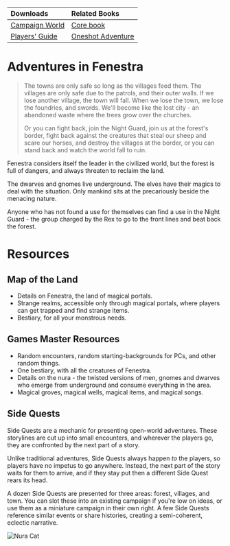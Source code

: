 <!--

# Dependencies:

- git-lfs
- inkscape (for composing svg images)
- pdflatex (loads of packages)
- make
-->

| Downloads                  | Related Books                  |
|:---------------------------|:-------------------------------|
| [Campaign World][aif]      | [Core book][core]              |
| [Players' Guide][guide]    | [Oneshot Adventure][oneshot]   |

# Adventures in Fenestra

> The towns are only safe so long as the villages feed them.
> The villages are only safe due to the patrols, and their outer walls.
> If we lose another village, the town will fall.
> When we lose the town, we lose the foundries, and swords.
> We'll become like the lost city - an abandoned waste where the trees grow over the churches.
>
> Or you can fight back, join the Night Guard, join us at the forest's border, fight back against the creatures that steal our sheep and scare our horses, and destroy the villages at the border, or you can stand back and watch the world fall to ruin.

Fenestra considers itself the leader in the civilized world, but the forest is full of dangers, and always threaten to reclaim the land.

The dwarves and gnomes live underground.
The elves have their magics to deal with the situation.
Only mankind sits at the precariously beside the menacing nature.

Anyone who has not found a use for themselves can find a use in the Night Guard - the group charged by the Rex to go to the front lines and beat back the forest.

# Resources

## Map of the Land

- Details on Fenestra, the land of magical portals.
- Strange realms, accessible only through magical portals, where players can get trapped and find strange items.
- Bestiary, for all your monstrous needs.

## Games Master Resources

- Random encounters, random starting-backgrounds for PCs, and other random things.
- One bestiary, with all the creatures of Fenestra.
- Details on the nura - the twisted versions of men, gnomes and dwarves who emerge from underground and consume everything in the area.
- Magical groves, magical wells, magical items, and magical songs.

## Side Quests

Side Quests are a mechanic for presenting open-world adventures.
These storylines are cut up into small encounters, and wherever the players go, they are confronted by the next part of a story.

Unlike traditional adventures, Side Quests always happen *to* the players, so players have no impetus to go anywhere.
Instead, the next part of the story waits for them to arrive, and if they stay put then a different Side Quest rears its head.

A dozen Side Quests are presented for three areas: forest, villages, and town.
You can slot these into an existing campaign if you're low on ideas, or use them as a miniature campaign in their own right.
A few Side Quests reference similar events or share histories, creating a semi-coherent, eclectic narrative.

![Nura Cat](images/Unknown/wizard_and_cat.jpg)

[aif]: https://gitlab.com/bindrpg/aif/-/jobs/artifacts/master/raw/Adventures_in_Fenestra.pdf?job=compile_pdf
[core]: https://gitlab.com/bindrpg/core
[oneshot]: https://gitlab.com/bindrpg/oneshot/-/jobs/artifacts/master/raw/horde_escape_oneshot.pdf?job=compile_pdf
[guide]: https://gitlab.com/bindrpg/aif/-/jobs/artifacts/master/raw/players_guide.pdf?job=compile_pdf
